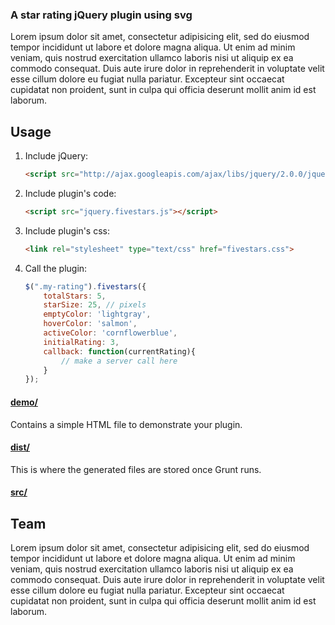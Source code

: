 ### A star rating jQuery plugin using svg

Lorem ipsum dolor sit amet, consectetur adipisicing elit, sed do eiusmod tempor incididunt ut labore et dolore magna aliqua. Ut enim ad minim veniam, quis nostrud exercitation ullamco laboris nisi ut aliquip ex ea commodo consequat. Duis aute irure dolor in reprehenderit in voluptate velit esse cillum dolore eu fugiat nulla pariatur. Excepteur sint occaecat cupidatat non proident, sunt in culpa qui officia deserunt mollit anim id est laborum.

## Usage

1. Include jQuery:

	```html
	<script src="http://ajax.googleapis.com/ajax/libs/jquery/2.0.0/jquery.min.js"></script>
	```

2. Include plugin's code:

	```html
	<script src="jquery.fivestars.js"></script>
	```

2. Include plugin's css:

	```html
    <link rel="stylesheet" type="text/css" href="fivestars.css">
	```

3. Call the plugin:

	```javascript
    $(".my-rating").fivestars({
        totalStars: 5,
        starSize: 25, // pixels
        emptyColor: 'lightgray',
        hoverColor: 'salmon',
        activeColor: 'cornflowerblue',
        initialRating: 3,
        callback: function(currentRating){
            // make a server call here
        }
    });
	```

#### [demo/](https://github.com/nashio/jquery-fivestars/tree/master/demo)

Contains a simple HTML file to demonstrate your plugin.

#### [dist/](https://github.com/nashio/jquery-fivestars/tree/master/dist)

This is where the generated files are stored once Grunt runs.

#### [src/](https://github.com/nashio/jquery-fivestars/tree/master/src)

## Team

Lorem ipsum dolor sit amet, consectetur adipisicing elit, sed do eiusmod tempor incididunt ut labore et dolore magna aliqua. Ut enim ad minim veniam, quis nostrud exercitation ullamco laboris nisi ut aliquip ex ea commodo consequat. Duis aute irure dolor in reprehenderit in voluptate velit esse cillum dolore eu fugiat nulla pariatur. Excepteur sint occaecat cupidatat non proident, sunt in culpa qui officia deserunt mollit anim id est laborum.

